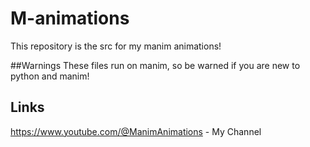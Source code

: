 # M-animations
This repository is the src for my manim animations!

##Warnings
These files run on manim, so be warned if you are new to python and manim!

## Links
https://www.youtube.com/@ManimAnimations - My Channel
